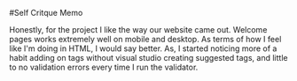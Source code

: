 #Self Critque Memo

Honestly, for the project I like the way our website came out. Welcome pages works extremely well on mobile and desktop.
As terms of how I feel like I'm doing in HTML, I would say better. As, I started noticing more of a habit adding on tags without
visual studio creating suggested tags, and little to no validation errors every time I run the validator. 
